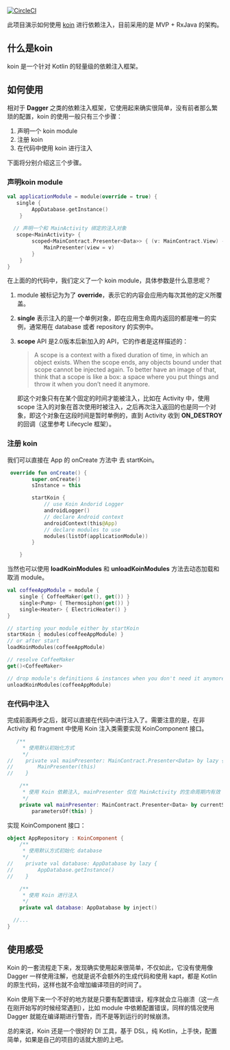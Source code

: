 [![CircleCI](https://circleci.com/gh/ijays7/KoinSample.svg?style=svg)](https://circleci.com/gh/ijays7/KoinSample)

此项目演示如何使用 [koin](https://github.com/InsertKoinIO/koin) 进行依赖注入，目前采用的是 MVP + RxJava 的架构。

## 什么是koin

koin 是一个针对 Kotlin 的轻量级的依赖注入框架。

## 如何使用

相对于 **Dagger** 之类的依赖注入框架，它使用起来确实很简单，没有前者那么繁琐的配置，koin 的使用一般只有三个步骤：

1. 声明一个 koin module
2. 注册 koin
3. 在代码中使用 koin 进行注入

下面将分别介绍这三个步骤。

### 声明koin module

```kotlin
val applicationModule = module(override = true) {
   single {
        AppDatabase.getInstance()
    }  
   
  // 声明一个和 MainActivity 绑定的注入对象
   scope<MainActivity> {
        scoped<MainContract.Presenter<Data>> { (v: MainContract.View) ->
            MainPresenter(view = v)
        }
    }
}
```

在上面的的代码中，我们定义了一个 koin module，具体参数是什么意思呢？

1. module 被标记为为了 **override**，表示它的内容会应用内每次其他的定义所覆盖。

2. **single** 表示注入的是一个单例对象，即在应用生命周内返回的都是唯一的实例，通常用在 database 或者 repository 的实例中。

3. **scope** API 是2.0版本后新加入的 API，它的作者是这样描述的：

   > A scope is a context with a fixed duration of time, in which an object exists. When the scope ends, any objects bound under that scope cannot be injected again. To better have an image of that, think that a scope is like a box: a space where you put things and throw it when you don’t need it anymore.

   即这个对象只有在某个固定的时间才能被注入，比如在 Activity 中，使用 scope 注入的对象在首次使用时被注入，之后再次注入返回的也是同一个对象，即这个对象在这段时间是暂时单例的，直到 Activity 收到 **ON_DESTROY** 的回调（这里参考 Lifecycle 框架）。

### 注册 koin

我们可以直接在 App 的 onCreate 方法中 去 startKoin。

```kotlin
 override fun onCreate() {
        super.onCreate()
        sInstance = this

        startKoin {
            // use Koin Andorid Logger
            androidLogger()
            // declare Android context
            androidContext(this@App)
            // declare modules to use
            modules(listOf(applicationModule))
        }

    }
```

当然也可以使用 **loadKoinModules** 和 **unloadKoinModules** 方法去动态加载和取消 module。

```kotlin
val coffeeAppModule = module {
    single { CoffeeMaker(get(), get()) }
    single<Pump> { Thermosiphon(get()) }
    single<Heater> { ElectricHeater() }
}

// starting your module either by startKoin
startKoin { modules(coffeeAppModule) }
// or after start
loadKoinModules(coffeeAppModule)

// resolve CoffeeMaker
get()<CoffeeMaker>

// drop module's definitions & instances when you don't need it anymore
unloadKoinModules(coffeeAppModule)
```



### 在代码中注入

完成前面两步之后，就可以直接在代码中进行注入了。需要注意的是，在非 Activity 和 fragment 中使用 Koin 注入类需要实现 KoinComponent 接口。

```kotlin
   /**
     * 使用默认初始化方式
     */
//    private val mainPresenter: MainContract.Presenter<Data> by lazy {
//        MainPresenter(this)
//    }

    /**
     * 使用 Koin 依赖注入, mainPresenter 仅在 MainActivity 的生命周期内有效
     */
    private val mainPresenter: MainContract.Presenter<Data> by currentScope.inject {
        parametersOf(this) }
```

实现 KoinComponent 接口：

```kotlin
object AppRepository : KoinComponent {
    /**
     * 使用默认方式初始化 database
     */
//    private val database: AppDatabase by lazy {
//        AppDatabase.getInstance()
//    }

    /**
     * 使用 Koin 进行注入
     */
    private val database: AppDatabase by inject()

  //...    
}
```



## 使用感受

Koin 的一套流程走下来，发现确实使用起来很简单，不仅如此，它没有使用像 Dagger 一样使用注解，也就是说不会额外的生成代码和使用 kapt，都是 Kotlin 的原生代码，这样也就不会增加编译项目的时间了。

Koin 使用下来一个不好的地方就是只要有配置错误，程序就会立马崩溃（这一点在刚开始写的时候经常遇到），比如 module 中依赖配置错误，同样的情况使用 Dagger 就能在编译期进行警告，而不是等到运行的时候崩溃。

总的来说，Koin 还是一个很好的 DI 工具，基于 DSL，纯 Kotlin，上手快，配置简单，如果是自己的项目的话就大胆的上吧。